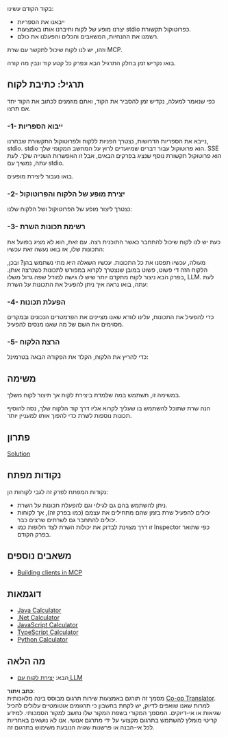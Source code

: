 <!--
CO_OP_TRANSLATOR_METADATA:
{
  "original_hash": "4cc245e2f4ea5db5e2b8c2cd1dadc4b4",
  "translation_date": "2025-07-04T17:59:44+00:00",
  "source_file": "03-GettingStarted/02-client/README.md",
  "language_code": "he"
}
-->
בקוד הקודם עשינו:

- ייבאנו את הספריות
- יצרנו מופע של לקוח וחיברנו אותו באמצעות stdio כפרוטוקול תקשורת.
- רשמנו את ההנחיות, המשאבים והכלים והפעלנו את כולם.

וזהו, יש לנו לקוח שיכול לתקשר עם שרת MCP.

בואו נקדיש זמן בחלק התרגיל הבא ונפרק כל קטע קוד ונבין מה קורה.

## תרגיל: כתיבת לקוח

כפי שנאמר למעלה, נקדיש זמן להסביר את הקוד, ואתם מוזמנים לכתוב את הקוד יחד אם תרצו.

### -1- ייבוא הספריות

נייבא את הספריות הדרושות, נצטרך הפניות ללקוח ולפרוטוקול התקשורת שבחרנו, stdio. stdio הוא פרוטוקול עבור דברים שמיועדים לרוץ על המחשב המקומי שלך. SSE הוא פרוטוקול תקשורת נוסף שנציג בפרקים הבאים, אבל זו האפשרות השנייה שלך. לעת עתה, נמשיך עם stdio.

בואו נעבור ליצירת מופעים.

### -2- יצירת מופע של הלקוח והפרוטוקול

נצטרך ליצור מופע של הפרוטוקול ושל הלקוח שלנו:

### -3- רשימת תכונות השרת

כעת יש לנו לקוח שיכול להתחבר כאשר התוכנית רצה. עם זאת, הוא לא מציג בפועל את התכונות שלו, אז בואו נעשה זאת עכשיו:

מעולה, עכשיו תפסנו את כל התכונות. עכשיו השאלה היא מתי נשתמש בהן? ובכן, הלקוח הזה די פשוט, פשוט במובן שנצטרך לקרוא במפורש לתכונות כשנרצה אותן. בפרק הבא ניצור לקוח מתקדם יותר שיש לו גישה למודל שפה גדול משלו, LLM. לעת עתה, בואו נראה איך ניתן להפעיל את התכונות על השרת:

### -4- הפעלת תכונות

כדי להפעיל את התכונות, עלינו לוודא שאנו מציינים את הפרמטרים הנכונים ובמקרים מסוימים את השם של מה שאנו מנסים להפעיל.

### -5- הרצת הלקוח

כדי להריץ את הלקוח, הקלד את הפקודה הבאה בטרמינל:

## משימה

במשימה זו, תשתמש במה שלמדת ביצירת לקוח אך תיצור לקוח משלך.

הנה שרת שתוכל להשתמש בו שעליך לקרוא אליו דרך קוד הלקוח שלך, נסה להוסיף תכונות נוספות לשרת כדי להפוך אותו למעניין יותר.

## פתרון

[Solution](./solution/README.md)

## נקודות מפתח

נקודות המפתח לפרק זה לגבי לקוחות הן:

- ניתן להשתמש בהם גם לגילוי וגם להפעלת תכונות על השרת.
- יכולים להפעיל שרת בזמן שהם מתחילים את עצמם (כמו בפרק זה), אך לקוחות יכולים להתחבר גם לשרתים שרצים כבר.
- זו דרך מצוינת לבדוק את יכולות השרת לצד חלופות כמו Inspector כפי שתואר בפרק הקודם.

## משאבים נוספים

- [Building clients in MCP](https://modelcontextprotocol.io/quickstart/client)

## דוגמאות

- [Java Calculator](../samples/java/calculator/README.md)
- [.Net Calculator](../../../../03-GettingStarted/samples/csharp)
- [JavaScript Calculator](../samples/javascript/README.md)
- [TypeScript Calculator](../samples/typescript/README.md)
- [Python Calculator](../../../../03-GettingStarted/samples/python)

## מה הלאה

- הבא: [יצירת לקוח עם LLM](../03-llm-client/README.md)

**כתב ויתור**:  
מסמך זה תורגם באמצעות שירות תרגום מבוסס בינה מלאכותית [Co-op Translator](https://github.com/Azure/co-op-translator). למרות שאנו שואפים לדיוק, יש לקחת בחשבון כי תרגומים אוטומטיים עלולים להכיל שגיאות או אי-דיוקים. המסמך המקורי בשפת המקור שלו נחשב למקור הסמכותי. למידע קריטי מומלץ להשתמש בתרגום מקצועי על ידי מתרגם אנושי. אנו לא נושאים באחריות לכל אי-הבנה או פרשנות שגויה הנובעת משימוש בתרגום זה.